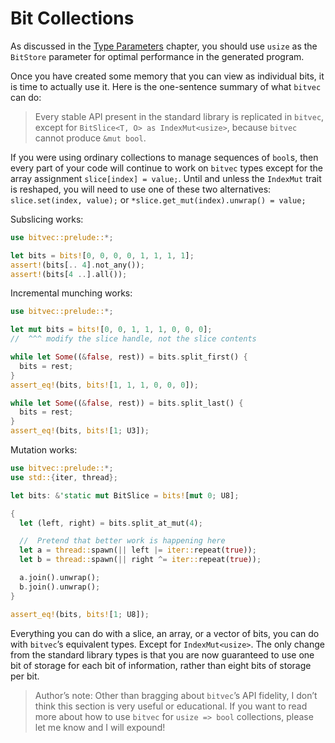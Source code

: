 # Bit Collections

As discussed in the [Type Parameters] chapter, you should use `usize` as the
`BitStore` parameter for optimal performance in the generated program.

Once you have created some memory that you can view as individual bits, it is
time to actually use it. Here is the one-sentence summary of what `bitvec` can
do:

> Every stable API present in the standard library is replicated in `bitvec`,
> except for `BitSlice<T, O> as IndexMut<usize>`, because `bitvec` cannot
> produce `&mut bool`.

If you were using ordinary collections to manage sequences of `bool`s, then
every part of your code will continue to work on `bitvec` types except for the
array assignment `slice[index] = value;`. Until and unless the `IndexMut` trait
is reshaped, you will need to use one of these two alternatives:
`slice.set(index, value);` or `*slice.get_mut(index).unwrap() = value;`

Subslicing works:

```rust
use bitvec::prelude::*;

let bits = bits![0, 0, 0, 0, 1, 1, 1, 1];
assert!(bits[.. 4].not_any());
assert!(bits[4 ..].all());
```

Incremental munching works:

```rust
use bitvec::prelude::*;

let mut bits = bits![0, 0, 1, 1, 1, 0, 0, 0];
//  ^^^ modify the slice handle, not the slice contents

while let Some((&false, rest)) = bits.split_first() {
  bits = rest;
}
assert_eq!(bits, bits![1, 1, 1, 0, 0, 0]);

while let Some((&false, rest)) = bits.split_last() {
  bits = rest;
}
assert_eq!(bits, bits![1; U3]);
```

Mutation works:

```rust
use bitvec::prelude::*;
use std::{iter, thread};

let bits: &'static mut BitSlice = bits![mut 0; U8];

{
  let (left, right) = bits.split_at_mut(4);

  //  Pretend that better work is happening here
  let a = thread::spawn(|| left |= iter::repeat(true));
  let b = thread::spawn(|| right ^= iter::repeat(true));

  a.join().unwrap();
  b.join().unwrap();
}

assert_eq!(bits, bits![1; U8]);
```

Everything you can do with a slice, an array, or a vector of bits, you can do
with `bitvec`’s equivalent types. Except for `IndexMut<usize>`. The only change
from the standard library types is that you are now guaranteed to use one bit of
storage for each bit of information, rather than eight bits of storage per bit.

> Author’s note: Other than bragging about `bitvec`’s API fidelity, I don’t
> think this section is very useful or educational. If you want to read more
> about how to use `bitvec` for `usize => bool` collections, please let me know
> and I will expound!

[Type Parameters]: ../type-parameters.html

